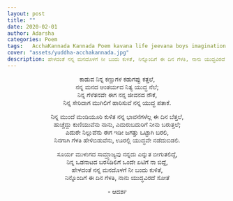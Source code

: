 ```yaml
---
layout: post
title: ""
date: 2020-02-01
author: Adarsha
categories: Poem
tags:	AcchaKannada Kannada Poem kavana life jeevana boys imagination girls love romance romanticpoem karnataka warinlove
cover: "assets/yuddha-acchakannada.jpg"
description: ಹೇಳದಂತೆ ನನ್ನ ಮನದೊಳಗೆ ನೀ ಬಂದು ಕುಳಿತೆ, ನಿನ್ನೊಂದಿಗೆ ಈ ದಿನ ಗೆಳತಿ, ನಾನು ಯುದ್ಧವಿರದೆ ಸೋತೆ!
---
```


<p align ="center">ಕಾಡುವ ನಿನ್ನ ಕಣ್ಣುಗಳ ಕಡುಗಪ್ಪು ಕತ್ತಲೆ,<br>
ನನ್ನ ಮನದ ಆಂತರ್ಯದ ನಿತ್ಯ ಯುದ್ಧ ನೆಲೆ;<br><!--more-->
ನಿನ್ನ ಗೆಳೆತನವೇ ಈಗ ನನ್ನ ಜೀವನದ ನೌಕೆ,<br>
ನಿನ್ನ ಸೇರಿದಾಗ ಮುಗಿಲಿಗೆ ಹಾರಿಸುವೆ ನನ್ನ ಯುದ್ಧ ಪತಾಕೆ.</p>

<p align ="center">ನಿನ್ನ ಮುಂದೆ ಮಂಡಿಯೂರಿ ಕುಳಿತ ನನ್ನ ಭಾವನೆಗಳೆಲ್ಲ ಈ ದಿನ ಬೆತ್ತಲೆ,<br>
ಹುಚ್ಚೆದ್ದು ಕುಣಿಯುವೆನು ನಾನು, ಎದುರುಬದುರಿಗೆ ನೀನು ಬರುತ್ತಲೆ;<br>
ಎದುರೇ ನಿಲ್ಲುವೆನು ಈಗ ಇಡೀ ಜಗತ್ತು ಒಟ್ಟಾಗಿ ಬರಲಿ,<br>
ನಿನಗಾಗಿ ಗೆಳತಿ ಹೇಳಿಬಿಡುವೆನು, ಊರಲ್ಲಿ ಯುದ್ಧವೇ ನಡೆದುಬಿಡಲಿ.</p>

<p align ="center">ಸೂರ್ಯ ಮುಳುಗದ ಸಾಮ್ರ್ಯಾಜ್ಯವು ನನ್ನದು ಎನ್ನುತ ಬೀಗುತಲಿದ್ದೆ,<br>
ನಿನ್ನ ಒಡನಾಟದ ಬರಸಿಡಿಲಿಗೆ ಒಂದೇ ಏಟಿಗೆ ನಾ ಬಿದ್ದೆ,<br>
ಹೇಳದಂತೆ ನನ್ನ ಮನದೊಳಗೆ ನೀ ಬಂದು ಕುಳಿತೆ,<br>
ನಿನ್ನೊಂದಿಗೆ ಈ ದಿನ ಗೆಳತಿ, ನಾನು ಯುದ್ಧವಿರದೆ ಸೋತೆ</p>

<p align ="center">- ಆದರ್ಶ</p>

